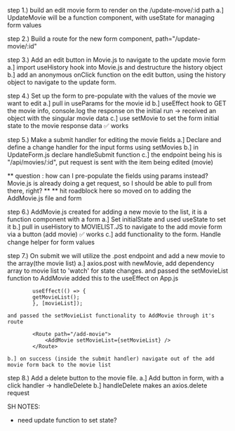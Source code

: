step 1.) build an edit movie form to render on the /update-move/:id path 
    a.] UpdateMovie will be a function component, with useState for managing form values

step 2.) Build a route for the new form component, path="/update-movie/:id" 

step 3.) Add an edit button in Movie.js to navigate to the update movie form 
    a.] import useHistory hook into Movie.js and destructure the history object 
    b.] add an anonymous onClick function on the edit button, using the history object to navigate to the update form. 

step 4.) Set up the form to pre-populate with the values of the movie we want to edit 
    a.] pull in useParams for the movie id 
    b.] useEffect hook to GET the movie info, console.log the response on the initial run -> received an object with the singular movie data 
    c.] use setMovie to set the form initial state to the movie response data ✅ works

step 5.) Make a submit handler for editing the movie fields 
    a.] Declare and define a change handler for the input forms using setMovies
    b.] in UpdateForm.js declare handleSubmit function 
    c.] the endpoint being his is "/api/movies/:id", put request is sent with the item being edited (movie)

** question : how can I pre-populate the fields using params instead? Movie.js is already doing a get request, so I should be able to pull from there, right? ** 
** hit roadblock here so moved on to adding the AddMovie.js file and form

step 6.) AddMovie.js created for adding a new movie to the list, it is a function component with a form 
    a.] Set initialState and used useState to set it 
    b.] pull in useHistory to MOVIELIST.JS to navigate to the add movie form via a button (add movie) ✅ works
    c.] add functionality to the form. Handle change helper for form values

step 7.) On submit we will utilize the .post endpoint and add a new movie to the array(the movie list)
    a.] axios.post with newMovie, add dependency array to movie list to 'watch' for state changes. and passed the setMovieList function to AddMovie
    added this to the useEffect on App.js
            
            useEffect(() => {
            getMovieList();
            }, [movieList]);

    and passed the setMovieList functionality to AddMovie through it's route

            <Route path="/add-movie">
                <AddMovie setMovieList={setMovieList} /> 
            </Route>
 
    b.] on success (inside the submit handler) navigate out of the add movie form back to the movie list 

step 8.) Add a delete button to the movie file. 
    a.] Add button in form, with a click handler -> handleDelete 
    b.] handleDelete makes an axios.delete request 


SH NOTES: 

- need update function to set state? 
